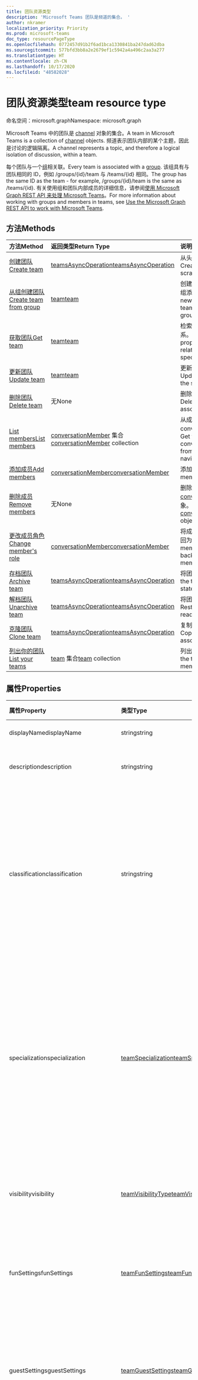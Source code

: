 ```yaml
---
title: 团队资源类型
description: 'Microsoft Teams 团队是频道的集合。 '
author: nkramer
localization_priority: Priority
ms.prod: microsoft-teams
doc_type: resourcePageType
ms.openlocfilehash: 0772457d91b2f6ad1bca1330841ba247dad62dba
ms.sourcegitcommit: 577bfd3bb8a2e2679ef1c5942a4a496c2aa3a277
ms.translationtype: HT
ms.contentlocale: zh-CN
ms.lasthandoff: 10/17/2020
ms.locfileid: "48582028"
---
```

# <a name="team-resource-type"></a><span data-ttu-id="d0fbe-103">团队资源类型</span><span class="sxs-lookup"><span data-stu-id="d0fbe-103">team resource type</span></span>

<span data-ttu-id="d0fbe-104">命名空间：microsoft.graph</span><span class="sxs-lookup"><span data-stu-id="d0fbe-104">Namespace: microsoft.graph</span></span>



<span data-ttu-id="d0fbe-105">Microsoft Teams 中的团队是 [channel](channel.md) 对象的集合。</span><span class="sxs-lookup"><span data-stu-id="d0fbe-105">A team in Microsoft Teams is a collection of [channel](channel.md) objects.</span></span>
<span data-ttu-id="d0fbe-106">频道表示团队内部的某个主题，因此是讨论的逻辑隔离。</span><span class="sxs-lookup"><span data-stu-id="d0fbe-106">A channel represents a topic, and therefore a logical isolation of discussion, within a team.</span></span>

<span data-ttu-id="d0fbe-107">每个团队与一个[组](../resources/group.md)相关联。</span><span class="sxs-lookup"><span data-stu-id="d0fbe-107">Every team is associated with a [group](../resources/group.md).</span></span>
<span data-ttu-id="d0fbe-108">该组具有与团队相同的 ID，例如 /groups/{id}/team 与 /teams/{id} 相同。</span><span class="sxs-lookup"><span data-stu-id="d0fbe-108">The group has the same ID as the team - for example, /groups/{id}/team is the same as /teams/{id}.</span></span>
<span data-ttu-id="d0fbe-109">有关使用组和团队内部成员的详细信息，请参阅[使用 Microsoft Graph REST API 来处理 Microsoft Teams](teams-api-overview.md)。</span><span class="sxs-lookup"><span data-stu-id="d0fbe-109">For more information about working with groups and members in teams, see [Use the Microsoft Graph REST API to work with Microsoft Teams](teams-api-overview.md).</span></span>

## <a name="methods"></a><span data-ttu-id="d0fbe-110">方法</span><span class="sxs-lookup"><span data-stu-id="d0fbe-110">Methods</span></span>

| <span data-ttu-id="d0fbe-111">方法</span><span class="sxs-lookup"><span data-stu-id="d0fbe-111">Method</span></span>       | <span data-ttu-id="d0fbe-112">返回类型</span><span class="sxs-lookup"><span data-stu-id="d0fbe-112">Return Type</span></span>  |<span data-ttu-id="d0fbe-113">说明</span><span class="sxs-lookup"><span data-stu-id="d0fbe-113">Description</span></span>|
|:---------------|:--------|:----------|
|[<span data-ttu-id="d0fbe-114">创建团队</span><span class="sxs-lookup"><span data-stu-id="d0fbe-114">Create team</span></span>](../api/team-post.md) | [<span data-ttu-id="d0fbe-115">teamsAsyncOperation</span><span class="sxs-lookup"><span data-stu-id="d0fbe-115">teamsAsyncOperation</span></span>](teamsasyncoperation.md) | <span data-ttu-id="d0fbe-116">从头开始创建团队。</span><span class="sxs-lookup"><span data-stu-id="d0fbe-116">Create a team from scratch.</span></span> |
|[<span data-ttu-id="d0fbe-117">从组创建团队</span><span class="sxs-lookup"><span data-stu-id="d0fbe-117">Create team from group</span></span>](../api/team-put-teams.md) | [<span data-ttu-id="d0fbe-118">team</span><span class="sxs-lookup"><span data-stu-id="d0fbe-118">team</span></span>](team.md) | <span data-ttu-id="d0fbe-119">创建新的团队，或向现有组添加团队。</span><span class="sxs-lookup"><span data-stu-id="d0fbe-119">Create a new team, or add a team to an existing group.</span></span>|
|[<span data-ttu-id="d0fbe-120">获取团队</span><span class="sxs-lookup"><span data-stu-id="d0fbe-120">Get team</span></span>](../api/team-get.md) | [<span data-ttu-id="d0fbe-121">team</span><span class="sxs-lookup"><span data-stu-id="d0fbe-121">team</span></span>](team.md) | <span data-ttu-id="d0fbe-122">检索指定团队的属性和关系。</span><span class="sxs-lookup"><span data-stu-id="d0fbe-122">Retrieve the properties and relationships of the specified team.</span></span>|
|[<span data-ttu-id="d0fbe-123">更新团队</span><span class="sxs-lookup"><span data-stu-id="d0fbe-123">Update team</span></span>](../api/team-update.md) | [<span data-ttu-id="d0fbe-124">team</span><span class="sxs-lookup"><span data-stu-id="d0fbe-124">team</span></span>](team.md) |<span data-ttu-id="d0fbe-125">更新指定团队的属性。</span><span class="sxs-lookup"><span data-stu-id="d0fbe-125">Update the properties of the specified team.</span></span> |
|[<span data-ttu-id="d0fbe-126">删除团队</span><span class="sxs-lookup"><span data-stu-id="d0fbe-126">Delete team</span></span>](../api/group-delete.md) | <span data-ttu-id="d0fbe-127">无</span><span class="sxs-lookup"><span data-stu-id="d0fbe-127">None</span></span> |<span data-ttu-id="d0fbe-128">删除团队及其关联的组。</span><span class="sxs-lookup"><span data-stu-id="d0fbe-128">Delete the team and its associated group.</span></span> |
|[<span data-ttu-id="d0fbe-129">List members</span><span class="sxs-lookup"><span data-stu-id="d0fbe-129">List members</span></span>](../api/team-list-members.md)|<span data-ttu-id="d0fbe-130">[conversationMember](../resources/conversationmember.md) 集合</span><span class="sxs-lookup"><span data-stu-id="d0fbe-130">[conversationMember](../resources/conversationmember.md) collection</span></span>|<span data-ttu-id="d0fbe-131">从成员导航属性中获取 conversationMembers。</span><span class="sxs-lookup"><span data-stu-id="d0fbe-131">Get the conversationMembers from the members navigation property.</span></span>|
|[<span data-ttu-id="d0fbe-132">添加成员</span><span class="sxs-lookup"><span data-stu-id="d0fbe-132">Add members</span></span>](../api/team-post-members.md)|[<span data-ttu-id="d0fbe-133">conversationMember</span><span class="sxs-lookup"><span data-stu-id="d0fbe-133">conversationMember</span></span>](../resources/conversationmember.md)|<span data-ttu-id="d0fbe-134">添加新成员。</span><span class="sxs-lookup"><span data-stu-id="d0fbe-134">Add a new member.</span></span>|
|[<span data-ttu-id="d0fbe-135">删除成员</span><span class="sxs-lookup"><span data-stu-id="d0fbe-135">Remove members</span></span>](../api/team-delete-members.md)|<span data-ttu-id="d0fbe-136">无</span><span class="sxs-lookup"><span data-stu-id="d0fbe-136">None</span></span>|<span data-ttu-id="d0fbe-137">删除 [conversationMember](../resources/conversationmember.md) 对象。</span><span class="sxs-lookup"><span data-stu-id="d0fbe-137">Delete a [conversationMember](../resources/conversationmember.md) object.</span></span>|
|[<span data-ttu-id="d0fbe-138">更改成员角色</span><span class="sxs-lookup"><span data-stu-id="d0fbe-138">Change member's role</span></span>](/graph/api/conversationmember-update?view=graph-rest-beta&tabs=http&preserve-view=true)|[<span data-ttu-id="d0fbe-139">conversationMember</span><span class="sxs-lookup"><span data-stu-id="d0fbe-139">conversationMember</span></span>](../resources/conversationmember.md)|<span data-ttu-id="d0fbe-140">将成员更改为所有者或返回为常规成员。</span><span class="sxs-lookup"><span data-stu-id="d0fbe-140">Change a member to an owner or back to a regular member.</span></span>|
|[<span data-ttu-id="d0fbe-141">存档团队</span><span class="sxs-lookup"><span data-stu-id="d0fbe-141">Archive team</span></span>](../api/team-archive.md) | [<span data-ttu-id="d0fbe-142">teamsAsyncOperation</span><span class="sxs-lookup"><span data-stu-id="d0fbe-142">teamsAsyncOperation</span></span>](../resources/teamsasyncoperation.md) |<span data-ttu-id="d0fbe-143">将团队置于只读状态。</span><span class="sxs-lookup"><span data-stu-id="d0fbe-143">Put the team in a read-only state.</span></span> |
|[<span data-ttu-id="d0fbe-144">解档团队</span><span class="sxs-lookup"><span data-stu-id="d0fbe-144">Unarchive team</span></span>](../api/team-unarchive.md) | [<span data-ttu-id="d0fbe-145">teamsAsyncOperation</span><span class="sxs-lookup"><span data-stu-id="d0fbe-145">teamsAsyncOperation</span></span>](../resources/teamsasyncoperation.md) |<span data-ttu-id="d0fbe-146">将团队还原到读写状态。</span><span class="sxs-lookup"><span data-stu-id="d0fbe-146">Restore the team to a read-write state.</span></span> |
|[<span data-ttu-id="d0fbe-147">克隆团队</span><span class="sxs-lookup"><span data-stu-id="d0fbe-147">Clone team</span></span>](../api/team-clone.md) | [<span data-ttu-id="d0fbe-148">teamsAsyncOperation</span><span class="sxs-lookup"><span data-stu-id="d0fbe-148">teamsAsyncOperation</span></span>](../resources/teamsasyncoperation.md) |<span data-ttu-id="d0fbe-149">复制团队及其关联的组。</span><span class="sxs-lookup"><span data-stu-id="d0fbe-149">Copy the team and its associated group.</span></span> |
|[<span data-ttu-id="d0fbe-150">列出你的团队</span><span class="sxs-lookup"><span data-stu-id="d0fbe-150">List your teams</span></span>](../api/user-list-joinedteams.md) | <span data-ttu-id="d0fbe-151">[team](team.md) 集合</span><span class="sxs-lookup"><span data-stu-id="d0fbe-151">[team](team.md) collection</span></span> | <span data-ttu-id="d0fbe-152">列出你属于的团队。</span><span class="sxs-lookup"><span data-stu-id="d0fbe-152">List the teams you are a member of.</span></span> |

## <a name="properties"></a><span data-ttu-id="d0fbe-153">属性</span><span class="sxs-lookup"><span data-stu-id="d0fbe-153">Properties</span></span>

| <span data-ttu-id="d0fbe-154">属性</span><span class="sxs-lookup"><span data-stu-id="d0fbe-154">Property</span></span> | <span data-ttu-id="d0fbe-155">类型</span><span class="sxs-lookup"><span data-stu-id="d0fbe-155">Type</span></span> | <span data-ttu-id="d0fbe-156">说明</span><span class="sxs-lookup"><span data-stu-id="d0fbe-156">Description</span></span> |
|:---------------|:--------|:----------|
|<span data-ttu-id="d0fbe-157">displayName</span><span class="sxs-lookup"><span data-stu-id="d0fbe-157">displayName</span></span>|<span data-ttu-id="d0fbe-158">string</span><span class="sxs-lookup"><span data-stu-id="d0fbe-158">string</span></span>| <span data-ttu-id="d0fbe-159">团队的名称。</span><span class="sxs-lookup"><span data-stu-id="d0fbe-159">The name of the team.</span></span> |
|<span data-ttu-id="d0fbe-160">description</span><span class="sxs-lookup"><span data-stu-id="d0fbe-160">description</span></span>|<span data-ttu-id="d0fbe-161">string</span><span class="sxs-lookup"><span data-stu-id="d0fbe-161">string</span></span>| <span data-ttu-id="d0fbe-162">组的说明（可选）。</span><span class="sxs-lookup"><span data-stu-id="d0fbe-162">An optional description for the team.</span></span> |
|<span data-ttu-id="d0fbe-163">classification</span><span class="sxs-lookup"><span data-stu-id="d0fbe-163">classification</span></span>|<span data-ttu-id="d0fbe-164">string</span><span class="sxs-lookup"><span data-stu-id="d0fbe-164">string</span></span>| <span data-ttu-id="d0fbe-165">标签（可选）。</span><span class="sxs-lookup"><span data-stu-id="d0fbe-165">An optional label.</span></span> <span data-ttu-id="d0fbe-166">通常说明团队的数据或业务敏感性。</span><span class="sxs-lookup"><span data-stu-id="d0fbe-166">Typically describes the data or business sensitivity of the team.</span></span> <span data-ttu-id="d0fbe-167">必须与租户目录中的一个预配置集匹配。</span><span class="sxs-lookup"><span data-stu-id="d0fbe-167">Must match one of a pre-configured set in the tenant's directory.</span></span> |
|<span data-ttu-id="d0fbe-168">specialization</span><span class="sxs-lookup"><span data-stu-id="d0fbe-168">specialization</span></span>|[<span data-ttu-id="d0fbe-169">teamSpecialization</span><span class="sxs-lookup"><span data-stu-id="d0fbe-169">teamSpecialization</span></span>](teamspecialization.md)| <span data-ttu-id="d0fbe-170">可选。</span><span class="sxs-lookup"><span data-stu-id="d0fbe-170">Optional.</span></span> <span data-ttu-id="d0fbe-171">指示团队是否适用于特定用例。</span><span class="sxs-lookup"><span data-stu-id="d0fbe-171">Indicates whether the team is intended for a particular use case.</span></span>  <span data-ttu-id="d0fbe-172">每个团队专用化都可以访问针对其用例的独特行为和体验。</span><span class="sxs-lookup"><span data-stu-id="d0fbe-172">Each team specialization has access to unique behaviors and experiences targeted to its use case.</span></span> |
|<span data-ttu-id="d0fbe-173">visibility</span><span class="sxs-lookup"><span data-stu-id="d0fbe-173">visibility</span></span>|[<span data-ttu-id="d0fbe-174">teamVisibilityType</span><span class="sxs-lookup"><span data-stu-id="d0fbe-174">teamVisibilityType</span></span>](teamvisibilitytype.md)| <span data-ttu-id="d0fbe-175">组和团队的可见性。</span><span class="sxs-lookup"><span data-stu-id="d0fbe-175">The visibility of the group and team.</span></span> <span data-ttu-id="d0fbe-176">默认值为 Public。</span><span class="sxs-lookup"><span data-stu-id="d0fbe-176">Defaults to Public.</span></span> |
|<span data-ttu-id="d0fbe-177">funSettings</span><span class="sxs-lookup"><span data-stu-id="d0fbe-177">funSettings</span></span>|[<span data-ttu-id="d0fbe-178">teamFunSettings</span><span class="sxs-lookup"><span data-stu-id="d0fbe-178">teamFunSettings</span></span>](teamfunsettings.md) |<span data-ttu-id="d0fbe-179">用于配置团队中 Giphy、成员和贴纸使用情况的设置。</span><span class="sxs-lookup"><span data-stu-id="d0fbe-179">Settings to configure use of Giphy, memes, and stickers in the team.</span></span>|
|<span data-ttu-id="d0fbe-180">guestSettings</span><span class="sxs-lookup"><span data-stu-id="d0fbe-180">guestSettings</span></span>|[<span data-ttu-id="d0fbe-181">teamGuestSettings</span><span class="sxs-lookup"><span data-stu-id="d0fbe-181">teamGuestSettings</span></span>](teamguestsettings.md) |<span data-ttu-id="d0fbe-182">用于配置来宾是否可以在团队中创建、更新或删除频道的设置。</span><span class="sxs-lookup"><span data-stu-id="d0fbe-182">Settings to configure whether guests can create, update, or delete channels in the team.</span></span>|
|<span data-ttu-id="d0fbe-183">internalId</span><span class="sxs-lookup"><span data-stu-id="d0fbe-183">internalId</span></span> | <span data-ttu-id="d0fbe-184">字符串</span><span class="sxs-lookup"><span data-stu-id="d0fbe-184">string</span></span> | <span data-ttu-id="d0fbe-185">已在一些位置（如审核日志/[Office 365 管理活动 API](/office/office-365-management-api/office-365-management-activity-api-reference)）使用的团队唯一 ID。</span><span class="sxs-lookup"><span data-stu-id="d0fbe-185">A unique ID for the team that has been used in a few places such as the audit log/[Office 365 Management Activity API](/office/office-365-management-api/office-365-management-activity-api-reference).</span></span> |
|<span data-ttu-id="d0fbe-186">isArchived</span><span class="sxs-lookup"><span data-stu-id="d0fbe-186">isArchived</span></span>|<span data-ttu-id="d0fbe-187">Boolean</span><span class="sxs-lookup"><span data-stu-id="d0fbe-187">Boolean</span></span>|<span data-ttu-id="d0fbe-188">此团队是否处于只读模式。</span><span class="sxs-lookup"><span data-stu-id="d0fbe-188">Whether this team is in read-only mode.</span></span> |
|<span data-ttu-id="d0fbe-189">memberSettings</span><span class="sxs-lookup"><span data-stu-id="d0fbe-189">memberSettings</span></span>|[<span data-ttu-id="d0fbe-190">teamMemberSettings</span><span class="sxs-lookup"><span data-stu-id="d0fbe-190">teamMemberSettings</span></span>](teammembersettings.md) |<span data-ttu-id="d0fbe-191">用于配置成员是否可以在团队中执行某些操作（例如，创建频道和添加机器人）的设置。</span><span class="sxs-lookup"><span data-stu-id="d0fbe-191">Settings to configure whether members can perform certain actions, for example, create channels and add bots, in the team.</span></span>|
|<span data-ttu-id="d0fbe-192">messagingSettings</span><span class="sxs-lookup"><span data-stu-id="d0fbe-192">messagingSettings</span></span>|[<span data-ttu-id="d0fbe-193">teamMessagingSettings</span><span class="sxs-lookup"><span data-stu-id="d0fbe-193">teamMessagingSettings</span></span>](teammessagingsettings.md) |<span data-ttu-id="d0fbe-194">用于配置团队中的消息传递和提及的设置。</span><span class="sxs-lookup"><span data-stu-id="d0fbe-194">Settings to configure messaging and mentions in the team.</span></span>|
|<span data-ttu-id="d0fbe-195">webUrl</span><span class="sxs-lookup"><span data-stu-id="d0fbe-195">webUrl</span></span>|<span data-ttu-id="d0fbe-196">string (readonly)</span><span class="sxs-lookup"><span data-stu-id="d0fbe-196">string (readonly)</span></span> | <span data-ttu-id="d0fbe-197">用于转到 Microsoft Teams 客户端中团队的超链接。</span><span class="sxs-lookup"><span data-stu-id="d0fbe-197">A hyperlink that will go to the team in the Microsoft Teams client.</span></span> <span data-ttu-id="d0fbe-198">这是在 Microsoft Teams 客户端中右键单击团队并选择**获取团队链接**时获取的 URL。</span><span class="sxs-lookup"><span data-stu-id="d0fbe-198">This is the URL that you get when you right-click a team in the Microsoft Teams client and select **Get link to team**.</span></span> <span data-ttu-id="d0fbe-199">应将此 URL 视为不透明的 blob，而不对其进行解析。</span><span class="sxs-lookup"><span data-stu-id="d0fbe-199">This URL should be treated as an opaque blob, and not parsed.</span></span> |

## <a name="relationships"></a><span data-ttu-id="d0fbe-200">关系</span><span class="sxs-lookup"><span data-stu-id="d0fbe-200">Relationships</span></span>

| <span data-ttu-id="d0fbe-201">关系</span><span class="sxs-lookup"><span data-stu-id="d0fbe-201">Relationship</span></span> | <span data-ttu-id="d0fbe-202">类型</span><span class="sxs-lookup"><span data-stu-id="d0fbe-202">Type</span></span> | <span data-ttu-id="d0fbe-203">说明</span><span class="sxs-lookup"><span data-stu-id="d0fbe-203">Description</span></span> |
|:---------------|:--------|:----------|
|<span data-ttu-id="d0fbe-204">channels</span><span class="sxs-lookup"><span data-stu-id="d0fbe-204">channels</span></span>|<span data-ttu-id="d0fbe-205">[channel](channel.md) 集合</span><span class="sxs-lookup"><span data-stu-id="d0fbe-205">[channel](channel.md) collection</span></span>|<span data-ttu-id="d0fbe-206">与团队相关的频道和消息的集合。</span><span class="sxs-lookup"><span data-stu-id="d0fbe-206">The collection of channels & messages associated with the team.</span></span>|
|<span data-ttu-id="d0fbe-207">installedApps</span><span class="sxs-lookup"><span data-stu-id="d0fbe-207">installedApps</span></span>|<span data-ttu-id="d0fbe-208">[teamsAppInstallation](teamsappinstallation.md) 集合</span><span class="sxs-lookup"><span data-stu-id="d0fbe-208">[teamsAppInstallation](teamsappinstallation.md) collection</span></span>|<span data-ttu-id="d0fbe-209">此团队中安装的应用。</span><span class="sxs-lookup"><span data-stu-id="d0fbe-209">The apps installed in this team.</span></span>|
|<span data-ttu-id="d0fbe-210">members</span><span class="sxs-lookup"><span data-stu-id="d0fbe-210">members</span></span>|<span data-ttu-id="d0fbe-211">[conversationMember](../resources/conversationmember.md) 集合</span><span class="sxs-lookup"><span data-stu-id="d0fbe-211">[conversationMember](../resources/conversationmember.md) collection</span></span>|<span data-ttu-id="d0fbe-212">团队的成员和所有者。</span><span class="sxs-lookup"><span data-stu-id="d0fbe-212">Members and owners of the team.</span></span>|
|<span data-ttu-id="d0fbe-213">operations</span><span class="sxs-lookup"><span data-stu-id="d0fbe-213">operations</span></span>|<span data-ttu-id="d0fbe-214">[teamsAsyncOperation](teamsasyncoperation.md) 集合</span><span class="sxs-lookup"><span data-stu-id="d0fbe-214">[teamsAsyncOperation](teamsasyncoperation.md) collection</span></span>| <span data-ttu-id="d0fbe-215">在此团队中运行过或正在运行的异步操作。</span><span class="sxs-lookup"><span data-stu-id="d0fbe-215">The async operations that ran or are running on this team.</span></span> | 
|[<span data-ttu-id="d0fbe-216">primaryChannel</span><span class="sxs-lookup"><span data-stu-id="d0fbe-216">primaryChannel</span></span>](../api/team-get-primarychannel.md)|[<span data-ttu-id="d0fbe-217">频道</span><span class="sxs-lookup"><span data-stu-id="d0fbe-217">channel</span></span>](channel.md)| <span data-ttu-id="d0fbe-218">团队的常规频道。</span><span class="sxs-lookup"><span data-stu-id="d0fbe-218">The general channel for the team.</span></span> | 
|<span data-ttu-id="d0fbe-219">schedule</span><span class="sxs-lookup"><span data-stu-id="d0fbe-219">schedule</span></span>|[<span data-ttu-id="d0fbe-220">日程安排</span><span class="sxs-lookup"><span data-stu-id="d0fbe-220">schedule</span></span>](schedule.md)| <span data-ttu-id="d0fbe-221">此团队的排班安排。</span><span class="sxs-lookup"><span data-stu-id="d0fbe-221">The schedule of shifts for this team.</span></span>|
|<span data-ttu-id="d0fbe-222">template</span><span class="sxs-lookup"><span data-stu-id="d0fbe-222">template</span></span>|[<span data-ttu-id="d0fbe-223">teamsTemplate</span><span class="sxs-lookup"><span data-stu-id="d0fbe-223">teamsTemplate</span></span>](teamstemplate.md)| <span data-ttu-id="d0fbe-224">创建此团队时所使用的模板。</span><span class="sxs-lookup"><span data-stu-id="d0fbe-224">The template this team was created from.</span></span> <span data-ttu-id="d0fbe-225">请参阅[可用模板](/MicrosoftTeams/get-started-with-teams-templates)。</span><span class="sxs-lookup"><span data-stu-id="d0fbe-225">See [available templates](/MicrosoftTeams/get-started-with-teams-templates).</span></span> |

## <a name="json-representation"></a><span data-ttu-id="d0fbe-226">JSON 表示形式</span><span class="sxs-lookup"><span data-stu-id="d0fbe-226">JSON representation</span></span>

<span data-ttu-id="d0fbe-227">下面是资源的 JSON 表示形式。</span><span class="sxs-lookup"><span data-stu-id="d0fbe-227">The following is a JSON representation of the resource.</span></span>

><span data-ttu-id="d0fbe-228">**注意：** 如果团队属于班级类型，则会在团队上应用 **classSettings** 属性。</span><span class="sxs-lookup"><span data-stu-id="d0fbe-228">**Note:** If the team is of type class, a **classSettings** property is applied on the team.</span></span>

<!-- {
  "blockType": "resource",
  "@odata.type": "microsoft.graph.team",
  "baseType": "microsoft.graph.entity"
}-->

```json
{
  "guestSettings": {"@odata.type": "microsoft.graph.teamGuestSettings"},
  "memberSettings": {"@odata.type": "microsoft.graph.teamMemberSettings"},
  "messagingSettings": {"@odata.type": "microsoft.graph.teamMessagingSettings"},
  "funSettings": {"@odata.type": "microsoft.graph.teamFunSettings"},
  "internalId": "string",
  "isArchived": false,
  "webUrl": "string (URL)",
  "classSettings": {"@odata.type": "microsoft.graph.teamClassSettings"}
}
```

<!-- uuid: 8fcb5dbc-d5aa-4681-8e31-b001d5168d79
2015-10-25 14:57:30 UTC -->
<!-- {
  "type": "#page.annotation",
  "description": "team resource",
  "keywords": "",
  "section": "documentation",
  "tocPath": ""
}-->

## <a name="see-also"></a><span data-ttu-id="d0fbe-229">另请参阅</span><span class="sxs-lookup"><span data-stu-id="d0fbe-229">See also</span></span>

- [<span data-ttu-id="d0fbe-230">将 Microsoft Graph API 与 Microsoft Teams 结合使用</span><span class="sxs-lookup"><span data-stu-id="d0fbe-230">Use the Microsoft Graph API to work with Microsoft Teams</span></span>](teams-api-overview.md)
- [<span data-ttu-id="d0fbe-231">创建包含团队的组</span><span class="sxs-lookup"><span data-stu-id="d0fbe-231">Creating a group with a team</span></span>](/graph/teams-create-group-and-team)
- [<span data-ttu-id="d0fbe-232">列出所有团队</span><span class="sxs-lookup"><span data-stu-id="d0fbe-232">List all teams</span></span>](/graph/teams-list-all-teams)

